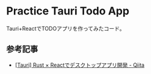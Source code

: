 # Practice Tauri Todo App

Tauri+ReactでTODOアプリを作ってみたコード。

## 参考記事

- [[Tauri] Rust × Reactでデスクトップアプリ開発 - Qiita](https://qiita.com/k-kanno/items/26d721bea0cec361f71a)
